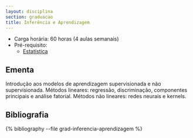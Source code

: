 ```yaml
---
layout: disciplina
section: graduacao
title: Inferência e Aprendizagem 
---
```


- Carga horária: 60 horas (4 aulas semanais)
- Pré-requisito:
    - [Estatística](estatistica.html)

## Ementa

Introdução aos modelos de aprendizagem supervisionada e não
supervisionada.  Métodos lineares: regressão, discriminação,
componentes principais e análise fatorial.  Métodos não lineares:
redes neurais e kernels.

## Bibliografia

{% bibliography --file grad-inferencia-aprendizagem %}

